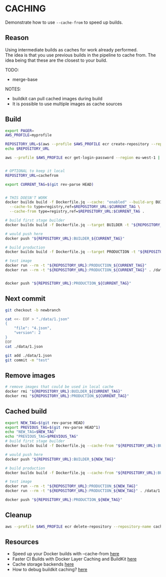 # CACHING

Demonstrate how to use `--cache-from` to speed up builds.  

## Reason

Using intermediate builds as caches for work already performed.  
The idea is that you use previous builds in the pipeline to cache from.  The idea being that these are the closest to your build.  

TODO:

- merge-base

NOTES:

- buildkit can pull cached images during build
- It is possible to use multiple images as cache sources  

## Build

```sh
export PAGER=
AWS_PROFILE=myprofile

REPOSITORY_URL=$(aws --profile $AWS_PROFILE ecr create-repository --repository-name cachefromtest --region eu-west-1 | jq -r .repository.repositoryUri)
echo $REPOSITORY_URL

aws --profile $AWS_PROFILE ecr get-login-password --region eu-west-1 | docker login --username AWS --password-stdin "$REPOSITORY_URL"


# OPTIONAL to keep it local
REPOSITORY_URL=cachefrom

export CURRENT_TAG=$(git rev-parse HEAD)


# THIS DOESN'T WORK
docker buildx build -f Dockerfile.jq --cache: "enabled" --build-arg BUILDKIT_INLINE_CACHE=1 --push -t $REPOSITORY_URL:$CURRENT_TAG \
  --cache-to type=registry,ref=$REPOSITORY_URL:$CURRENT_TAG \
  --cache-from type=registry,ref=$REPOSITORY_URL:$CURRENT_TAG .

# build first stage builder
docker buildx build -f Dockerfile.jq --target BUILDER -t "${REPOSITORY_URL}:BUILDER_${CURRENT_TAG}" .

# would push here
docker push "${REPOSITORY_URL}:BUILDER_${CURRENT_TAG}"

# build production
docker buildx build -f Dockerfile.jq --target PRODUCTION -t "${REPOSITORY_URL}:PRODUCTION_${CURRENT_TAG}" .

# test image
docker run --rm -t "${REPOSITORY_URL}:PRODUCTION_${CURRENT_TAG}"
docker run --rm -t "${REPOSITORY_URL}:PRODUCTION_${CURRENT_TAG}" . /data/1.json


docker push "${REPOSITORY_URL}:PRODUCTION_${CURRENT_TAG}"
```

## Next commit

```sh
git checkout -b newbranch 

cat <<- EOF > "./data/1.json"
{
    "file": "4.json",
    "version": 2
}
EOF
cat ./data/1.json

git add ./data/1.json 
git commit -m "test"
```

## Remove images

```sh
# remove images that could be used in local cache
docker rmi "${REPOSITORY_URL}:BUILDER_${CURRENT_TAG}"
docker rmi "${REPOSITORY_URL}:PRODUCTION_${CURRENT_TAG}"
```

## Cached build

```sh
export NEW_TAG=$(git rev-parse HEAD)
export PREVIOUS_TAG=$(git rev-parse HEAD^1)
echo "NEW_TAG=$NEW_TAG"
echo "PREVIOUS_TAG=$PREVIOUS_TAG"
# build first stage builder
docker buildx build -f Dockerfile.jq --cache-from "${REPOSITORY_URL}:BUILDER_${PREVIOUS_TAG}" --target BUILDER -t "${REPOSITORY_URL}:BUILDER_${NEW_TAG}" .

# would push here
docker push "${REPOSITORY_URL}:BUILDER_${NEW_TAG}"

# build production
docker buildx build -f Dockerfile.jq --cache-from "${REPOSITORY_URL}:BUILDER_${NEW_TAG}" --cache-from "${REPOSITORY_URL}:PRODUCTION_${PREVIOUS_TAG}" --target PRODUCTION -t "${REPOSITORY_URL}:PRODUCTION_${NEW_TAG}" .

# test image
docker run --rm -t "${REPOSITORY_URL}:PRODUCTION_${NEW_TAG}"
docker run --rm -t "${REPOSITORY_URL}:PRODUCTION_${NEW_TAG}" . /data/1.json

docker push "${REPOSITORY_URL}:PRODUCTION_${NEW_TAG}"
```

## Cleanup

```sh
aws --profile $AWS_PROFILE ecr delete-repository --repository-name cachefromtest --region eu-west-1 --force
```

## Resources

- Speed up your Docker builds with –cache-from [here](https://lipanski.com/posts/speed-up-your-docker-builds-with-cache-from)  
- Faster CI Builds with Docker Layer Caching and BuildKit [here](https://testdriven.io/blog/faster-ci-builds-with-docker-cache/)  
- Cache storage backends [here](https://docs.docker.com/build/building/cache/backends/)
- How to debug buildkit caching? [here](https://forums.docker.com/t/how-to-debug-buildkit-caching/114578)  
